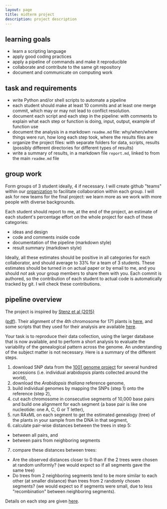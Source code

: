 ```yaml
---
layout: page
title: midterm project
description: project description
---
```


<!--
midterm project
===============
overall description
-------------------
-->

## learning goals

- learn a scripting language
- apply good coding practices
- apply a pipeline of commands and make it reproducible
- collaborate and contribute to the same git repository
- document and communicate on computing work

## task and requirements

- write Python and/or shell scripts to automate a pipeline
- each student should make at least 10 commits and at least one merge commit,
  which may or may not lead to conflict resolution.
- document each script and each step in the pipeline: with comments to explain
  what each step or function is doing, input, output, example of function use
- document the analysis in a markdown `readme.md` file:
  why/when/where things were run, how long each step took,
  where the results files are
- organize the project files: with separate folders for data, scripts, results
  (possibly different directories for different types of results)
- write a summary of results, in a markdown file `report.md`, linked to
  from the main `readme.md` file

## group work

Form groups of 3 student ideally, 4 if necessary.
I will create github "teams" within our
[organization](https://github.com/UWMadison-computingtools)
to facilitate collaboration within each group.
I will ask for new teams for the final project: we learn more as we work
with more people with diverse backgrounds.

Each student should report to me, at the end of the project, an estimate
of each student's percentage effort on the whole project for each of these
categories:

* ideas and design
* code and comments inside code
* documentation of the pipeline (markdown style)
* result summary (markdown style)

Ideally, all these estimates should be positive in all categories for
each collaborator, and should average to 33% for a team of 3 students.
These estimates should be turned in on actual paper or by email to me,
and you should *not* ask your group members to share them with you.
Each commit is authored, so the contribution of each student to actual
code is automatically tracked by git. I will check these contributions.

## pipeline overview

The project is inspired by [Stenz et al (2015)](http://sysbio.oxfordjournals.org/cgi/content/abstract/syv039?ijkey=PGiptM62iGhH0zu&keytype=ref)
<!--
Exploring tree-like and non-tree-like patterns using genome sequences:
An example using the inbreeding plant species *Arabidopsis thaliana* (L.) Heynh.
Systematic Biology, 64(5):809-823
-->
([pdf](http://sysbio.oxfordjournals.org/cgi/reprint/syv039?ijkey=PGiptM62iGhH0zu&keytype=ref)).
Their  alignment of the 4th chromosome for 171 plants is
[here](http://datadryad.org/resource/doi:10.5061/dryad.q044d/3),
and some scripts that they used for their analysis are available
[here](https://github.com/nstenz/TICR).

Your task is to reproduce their data collection, using the larger database that is
now available, and to perform a short analysis to evaluate the variability of the
genealogical pattern across the genome. An understanding of the subject
matter is not necessary. Here is a summary of the different steps.

1. download SNP data from the [1001 genome project](http://1001genomes.org)
   for several hundred accessions
   (i.e. individual arabidopsis plants collected around the world),
2. download the *Arabidopsis thaliana* reference genome,
3. build individual genomes by mapping the SNPs (step 1)
  onto the reference (step 2),
4. cut each chromosome in consecutive segments of 10,000 base pairs
  and build one alignment for each segment (a base pair is like one nucleotide:
  one A, C, G or T letter),
5. run RAxML on each segment <!-- or PAUP* --> to get the estimated
  genealogy (tree) of the plants in your sample from the DNA in that segment,
6. calculate pair-wise distances between the trees in step 5:
  * between all pairs, and
  * between pairs from neighboring segments
7. compare these distances between trees:
  * Are the observed distances closer to 0 than if the 2 trees were chosen at
    random uniformly? (we would expect so if all segments gave the same tree)
  * Do trees from 2 neighboring segments tend to be more similar to each
    other (at smaller distance) than trees from 2 randomly chosen segments?
    (we would expect so if segments were small, due to less "recombination"
    between neighboring segments).


Details on each step are given [here](project1stepsinstructions.html).
